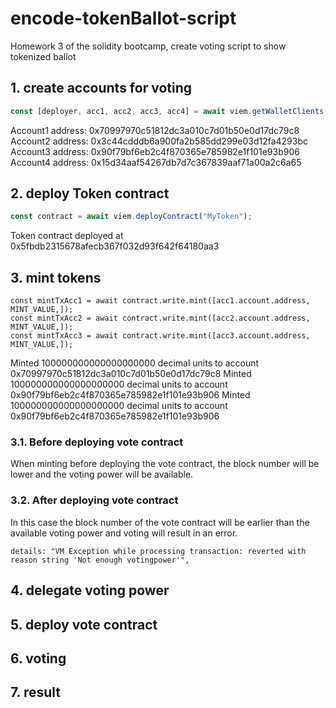 # encode-tokenBallot-script
Homework 3 of the solidity bootcamp, create voting script to show tokenized ballot
## 1. create accounts for voting
```typescript
const [deployer, acc1, acc2, acc3, acc4] = await viem.getWalletClients();
```
Account1 address: 0x70997970c51812dc3a010c7d01b50e0d17dc79c8  
Account2 address: 0x3c44cdddb6a900fa2b585dd299e03d12fa4293bc  
Account3 address: 0x90f79bf6eb2c4f870365e785982e1f101e93b906  
Account4 address: 0x15d34aaf54267db7d7c367839aaf71a00a2c6a65  
## 2. deploy Token contract
```typescript
const contract = await viem.deployContract("MyToken");
```
Token contract deployed at 0x5fbdb2315678afecb367f032d93f642f64180aa3  
## 3. mint tokens
```typesript
const mintTxAcc1 = await contract.write.mint([acc1.account.address, MINT_VALUE,]);
const mintTxAcc2 = await contract.write.mint([acc2.account.address, MINT_VALUE,]);
const mintTxAcc3 = await contract.write.mint([acc3.account.address, MINT_VALUE,]);
```
Minted 100000000000000000000 decimal units to account 0x70997970c51812dc3a010c7d01b50e0d17dc79c8
Minted 100000000000000000000 decimal units to account 0x90f79bf6eb2c4f870365e785982e1f101e93b906
Minted 100000000000000000000 decimal units to account 0x90f79bf6eb2c4f870365e785982e1f101e93b906
### 3.1. Before deploying vote contract
When minting before deploying the vote contract, the block number will be lower and the voting power will be available.  
### 3.2. After deploying vote contract
In this case the block number of the vote contract will be earlier than the available voting power and voting will result in an error.  
```
details: "VM Exception while processing transaction: reverted with reason string 'Not enough votingpower'",
```
## 4. delegate voting power

## 5. deploy vote contract
## 6. voting
## 7. result
